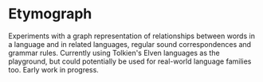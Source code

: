 # Etymograph

Experiments with a graph representation of relationships between words in a language and in related languages, regular sound correspondences and grammar rules. 
Currently using Tolkien's Elven languages as the playground, but could potentially be used for real-world language families too. Early work in progress.
